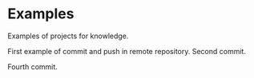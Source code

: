 # Examples
Examples of projects for knowledge.

First example of commit and push in remote repository.
Second commit.

Fourth commit.
